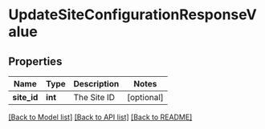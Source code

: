 # UpdateSiteConfigurationResponseValue

## Properties
Name | Type | Description | Notes
------------ | ------------- | ------------- | -------------
**site_id** | **int** | The Site ID | [optional] 

[[Back to Model list]](../README.md#documentation-for-models) [[Back to API list]](../README.md#documentation-for-api-endpoints) [[Back to README]](../README.md)

